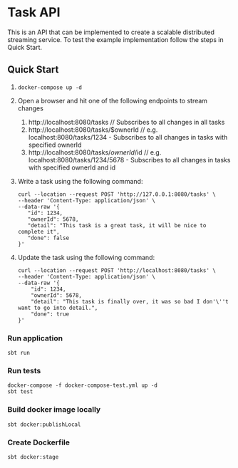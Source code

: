 # Task API
This is an API that can be implemented to create a scalable distributed streaming service. To test the example implementation follow the steps in Quick Start.

## Quick Start
1. ```docker-compose up -d```
2. Open a browser and hit one of the following endpoints to stream changes

   1. http://localhost:8080/tasks // Subscribes to all changes in all tasks
   2. http://localhost:8080/tasks/$ownerId // e.g. localhost:8080/tasks/1234 - Subscribes to all changes in tasks with specified ownerId
   3. http://localhost:8080/tasks/$ownerId/$id // e.g. localhost:8080/tasks/1234/5678 - Subscribes to all changes in tasks with specified ownerId and id
 
3. Write a task using the following command:
    ```
    curl --location --request POST 'http://127.0.0.1:8080/tasks' \
    --header 'Content-Type: application/json' \
    --data-raw '{
       "id": 1234,
       "ownerId": 5678,
       "detail": "This task is a great task, it will be nice to complete it",
       "done": false
    }'
    ```
4. Update the task using the following command:
   ```
   curl --location --request POST 'http://localhost:8080/tasks' \
   --header 'Content-Type: application/json' \
   --data-raw '{
       "id": 1234,
       "ownerId": 5678,
       "detail": "This task is finally over, it was so bad I don'\''t want to go into detail.",
       "done": true
   }'
   ```



### Run application
`sbt run`

### Run tests    
    docker-compose -f docker-compose-test.yml up -d
    sbt test
    

### Build docker image locally
`sbt docker:publishLocal`

### Create Dockerfile 
`sbt docker:stage` 
